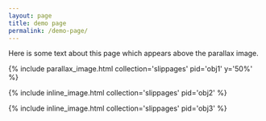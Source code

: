 ```yaml
---
layout: page
title: demo page
permalink: /demo-page/
---
```

Here is some text about this page which appears above the parallax image.

{% include parallax_image.html collection='slippages' pid='obj1' y='50%' %}

{% include inline_image.html collection='slippages' pid='obj2' %}

{% include inline_image.html collection='slippages' pid='obj3' %}
